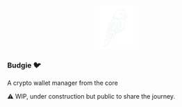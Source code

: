 <div align="center">
  <img src="assets/budgie_logo_transparent.png" alt="Budgie Logo" width="100" height="100">
</div>

### Budgie 🐦
A crypto wallet manager from the core

⚠️ WIP, under construction but public to share the journey.
